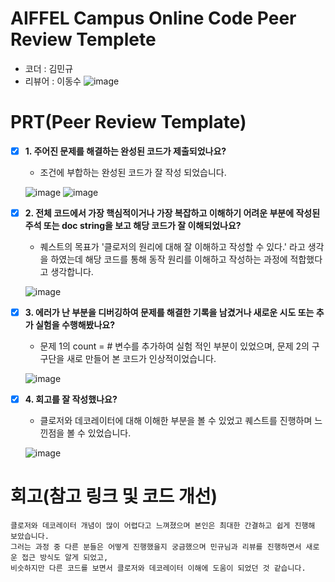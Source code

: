 # AIFFEL Campus Online Code Peer Review Templete
- 코더 : 김민규
- 리뷰어 : 이동수
![image](https://github.com/user-attachments/assets/3d24f6f5-98b1-4580-8858-6e32ac2234ec)


# PRT(Peer Review Template)
- [X]  **1. 주어진 문제를 해결하는 완성된 코드가 제출되었나요?**
    - 조건에 부합하는 완성된 코드가 잘 작성 되었습니다.

    ![image](https://github.com/Lee-Dongsu/AIFFEL_quest_q3/blob/0e6a41851b661acb8ff7f5733f97b1c183a985b8/Python/SubQuest03/Q01.png)
    ![image](https://github.com/Lee-Dongsu/AIFFEL_quest_q3/blob/772b9f43f152cd58869bc5a69fa287e0073f59d4/Python/SubQuest03/q011.png)
        
 - [X]  **2. 전체 코드에서 가장 핵심적이거나 가장 복잡하고 이해하기 어려운 부분에 작성된 
주석 또는 doc string을 보고 해당 코드가 잘 이해되었나요?**
    - 퀘스트의 목표가 '클로저의 원리에 대해 잘 이해하고 작성할 수 있다.' 라고 생각을 하였는데 해당 코드를 통해 동작 원리를 이해하고 작성하는 과정에 적합했다고 생각합니다.
     
    ![image](https://github.com/Lee-Dongsu/AIFFEL_quest_q3/blob/772b9f43f152cd58869bc5a69fa287e0073f59d4/Python/SubQuest03/q02.png)
        
- [X]  **3. 에러가 난 부분을 디버깅하여 문제를 해결한 기록을 남겼거나
새로운 시도 또는 추가 실험을 수행해봤나요?**
    - 문제 1의 count = # 변수를 추가하여 실험 적인 부분이 있었으며, 문제 2의 구구단을 새로 만들어 본 코드가 인상적이었습니다.
     
    ![image](https://github.com/Lee-Dongsu/AIFFEL_quest_q3/blob/772b9f43f152cd58869bc5a69fa287e0073f59d4/Python/SubQuest03/q03.png)
        
- [X]  **4. 회고를 잘 작성했나요?**
    - 클로저와 데코레이터에 대해 이해한 부분을 볼 수 있었고 퀘스트를 진행하며 느낀점을 볼 수 있었습니다.
     
    ![image](https://github.com/Lee-Dongsu/AIFFEL_quest_q3/blob/772b9f43f152cd58869bc5a69fa287e0073f59d4/Python/SubQuest03/q04.png)
        
# 회고(참고 링크 및 코드 개선)
```
클로저와 데코레이터 개념이 많이 어렵다고 느껴졌으며 본인은 최대한 간결하고 쉽게 진행해 보았습니다.
그러는 과정 중 다른 분들은 어떻게 진행했을지 궁금했으며 민규님과 리뷰를 진행하면서 새로운 접근 방식도 알게 되었고,
비슷하지만 다른 코드를 보면서 클로저와 데코레이터 이해에 도움이 되었던 것 같습니다.
```
